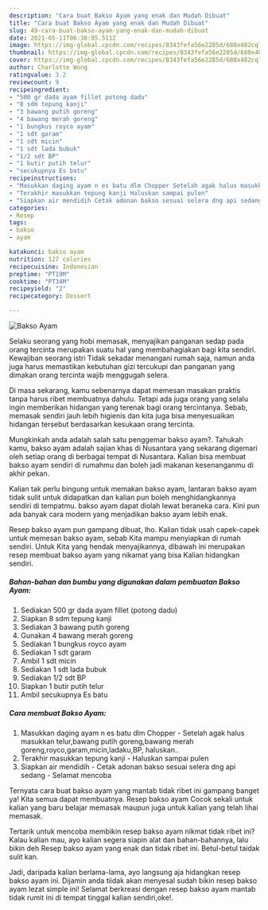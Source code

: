 ```yaml
---
description: "Cara buat Bakso Ayam yang enak dan Mudah Dibuat"
title: "Cara buat Bakso Ayam yang enak dan Mudah Dibuat"
slug: 49-cara-buat-bakso-ayam-yang-enak-dan-mudah-dibuat
date: 2021-05-11T06:38:05.511Z
image: https://img-global.cpcdn.com/recipes/8343fefa56e2285d/680x482cq70/bakso-ayam-foto-resep-utama.jpg
thumbnail: https://img-global.cpcdn.com/recipes/8343fefa56e2285d/680x482cq70/bakso-ayam-foto-resep-utama.jpg
cover: https://img-global.cpcdn.com/recipes/8343fefa56e2285d/680x482cq70/bakso-ayam-foto-resep-utama.jpg
author: Charlotte Wong
ratingvalue: 3.2
reviewcount: 9
recipeingredient:
- "500 gr dada ayam fillet potong dadu"
- "8 sdm tepung kanji"
- "3 bawang putih goreng"
- "4 bawang merah goreng"
- "1 bungkus royco ayam"
- "1 sdt garam"
- "1 sdt micin"
- "1 sdt lada bubuk"
- "1/2 sdt BP"
- "1 butir putih telur"
- "secukupnya Es batu"
recipeinstructions:
- "Masukkan daging ayam n es batu dlm Chopper Setelah agak halus masukkan telur,bawang putih goreng,bawang merah goreng,royco,garam,micin,ladaku,BP, haluskan.."
- "Terakhir masukkan tepung kanji Haluskan sampai pulen"
- "Siapkan air mendidih Cetak adonan bakso sesuai selera dng api sedang Selamat mencoba"
categories:
- Resep
tags:
- bakso
- ayam

katakunci: bakso ayam 
nutrition: 127 calories
recipecuisine: Indonesian
preptime: "PT19M"
cooktime: "PT34M"
recipeyield: "2"
recipecategory: Dessert

---
```



![Bakso Ayam](https://img-global.cpcdn.com/recipes/8343fefa56e2285d/680x482cq70/bakso-ayam-foto-resep-utama.jpg)

Selaku seorang yang hobi memasak, menyajikan panganan sedap pada orang tercinta merupakan suatu hal yang membahagiakan bagi kita sendiri. Kewajiban seorang istri Tidak sekadar menangani rumah saja, namun anda juga harus memastikan kebutuhan gizi tercukupi dan panganan yang dimakan orang tercinta wajib menggugah selera.

Di masa  sekarang, kamu sebenarnya dapat memesan masakan praktis tanpa harus ribet membuatnya dahulu. Tetapi ada juga orang yang selalu ingin memberikan hidangan yang terenak bagi orang tercintanya. Sebab, memasak sendiri jauh lebih higienis dan kita juga bisa menyesuaikan hidangan tersebut berdasarkan kesukaan orang tercinta. 



Mungkinkah anda adalah salah satu penggemar bakso ayam?. Tahukah kamu, bakso ayam adalah sajian khas di Nusantara yang sekarang digemari oleh setiap orang di berbagai tempat di Nusantara. Kalian bisa membuat bakso ayam sendiri di rumahmu dan boleh jadi makanan kesenanganmu di akhir pekan.

Kalian tak perlu bingung untuk memakan bakso ayam, lantaran bakso ayam tidak sulit untuk didapatkan dan kalian pun boleh menghidangkannya sendiri di tempatmu. bakso ayam dapat diolah lewat beraneka cara. Kini pun ada banyak cara modern yang menjadikan bakso ayam lebih enak.

Resep bakso ayam pun gampang dibuat, lho. Kalian tidak usah capek-capek untuk memesan bakso ayam, sebab Kita mampu menyiapkan di rumah sendiri. Untuk Kita yang hendak menyajikannya, dibawah ini merupakan resep membuat bakso ayam yang nikamat yang bisa Kalian hidangkan sendiri.

<!--inarticleads1-->

##### Bahan-bahan dan bumbu yang digunakan dalam pembuatan Bakso Ayam:

1. Sediakan 500 gr dada ayam fillet (potong dadu)
1. Siapkan 8 sdm tepung kanji
1. Sediakan 3 bawang putih goreng
1. Gunakan 4 bawang merah goreng
1. Sediakan 1 bungkus royco ayam
1. Sediakan 1 sdt garam
1. Ambil 1 sdt micin
1. Sediakan 1 sdt lada bubuk
1. Sediakan 1/2 sdt BP
1. Siapkan 1 butir putih telur
1. Ambil secukupnya Es batu




<!--inarticleads2-->

##### Cara membuat Bakso Ayam:

1. Masukkan daging ayam n es batu dlm Chopper - Setelah agak halus masukkan telur,bawang putih goreng,bawang merah goreng,royco,garam,micin,ladaku,BP, haluskan..
1. Terakhir masukkan tepung kanji - Haluskan sampai pulen
1. Siapkan air mendidih - Cetak adonan bakso sesuai selera dng api sedang - Selamat mencoba




Ternyata cara buat bakso ayam yang mantab tidak ribet ini gampang banget ya! Kita semua dapat membuatnya. Resep bakso ayam Cocok sekali untuk kalian yang baru belajar memasak maupun juga untuk kalian yang telah lihai memasak.

Tertarik untuk mencoba membikin resep bakso ayam nikmat tidak ribet ini? Kalau kalian mau, ayo kalian segera siapin alat dan bahan-bahannya, lalu bikin deh Resep bakso ayam yang enak dan tidak ribet ini. Betul-betul taidak sulit kan. 

Jadi, daripada kalian berlama-lama, ayo langsung aja hidangkan resep bakso ayam ini. Dijamin anda tiidak akan menyesal sudah bikin resep bakso ayam lezat simple ini! Selamat berkreasi dengan resep bakso ayam mantab tidak rumit ini di tempat tinggal kalian sendiri,oke!.

